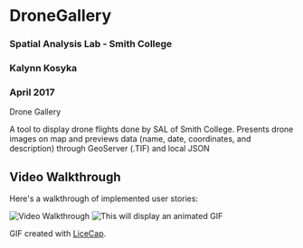 # DroneGallery

### Spatial Analysis Lab - Smith College
### Kalynn Kosyka 
### April 2017

Drone Gallery

A tool to display drone flights done by SAL of Smith College.
Presents drone images on map and previews data (name, date, coordinates, and description) through GeoServer (.TIF) and local JSON

## Video Walkthrough 

Here's a walkthrough of implemented user stories:

<img src='https://i.imgur.com/HPCLwct.gifv' title='Video Walkthrough' width='' alt='Video Walkthrough' />


<img src="http://i.imgur.com/HPCLwct.gifv" alt="This will display an animated GIF" />

GIF created with [LiceCap](http://www.cockos.com/licecap/).
